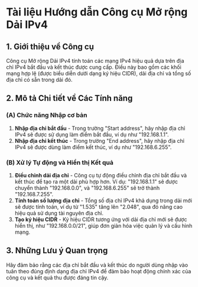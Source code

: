 # Tài liệu Hướng dẫn Công cụ Mở rộng Dải IPv4

## 1. Giới thiệu về Công cụ

Công cụ Mở rộng Dải IPv4 tính toán các mạng IPv4 hiệu quả dựa trên địa chỉ IPv4 bắt đầu và kết thúc được cung cấp. Điều này bao gồm các khối mạng hợp lệ (được biểu diễn dưới dạng ký hiệu CIDR), dải địa chỉ và tổng số địa chỉ có sẵn trong dải đó.

## 2. Mô tả Chi tiết về Các Tính năng

### (A) Chức năng Nhập cơ bản

1. **Nhập địa chỉ bắt đầu** - Trong trường "Start address", hãy nhập địa chỉ IPv4 sẽ được sử dụng làm điểm bắt đầu, ví dụ như "192.168.1.1".
2. **Nhập địa chỉ kết thúc** - Trong trường "End address", hãy nhập địa chỉ IPv4 sẽ được dùng làm điểm kết thúc, ví dụ như "192.168.6.255".

### (B) Xử lý Tự động và Hiển thị Kết quả

1. **Điều chỉnh dải địa chỉ** - Công cụ tự động điều chỉnh địa chỉ bắt đầu và kết thúc để tạo ra một dải phù hợp hơn. Ví dụ: "192.168.1.1" sẽ được chuyển thành "192.168.0.0", và "192.168.6.255" sẽ trở thành "192.168.7.255".
2. **Tính toán số lượng địa chỉ** - Tổng số địa chỉ IPv4 khả dụng trong dải mới sẽ được tính toán, ví dụ từ "1.535" tăng lên "2.048", qua đó nâng cao hiệu quả sử dụng tài nguyên địa chỉ.
3. **Tạo ký hiệu CIDR** - Ký hiệu CIDR tương ứng với dải địa chỉ mới sẽ được hiển thị, như "192.168.0.0/21", giúp đơn giản hóa việc quản lý và cấu hình mạng.

## 3. Những Lưu ý Quan trọng

Hãy đảm bảo rằng các địa chỉ bắt đầu và kết thúc do người dùng nhập vào tuân theo đúng định dạng địa chỉ IPv4 để đảm bảo hoạt động chính xác của công cụ và kết quả thu được đáng tin cậy.